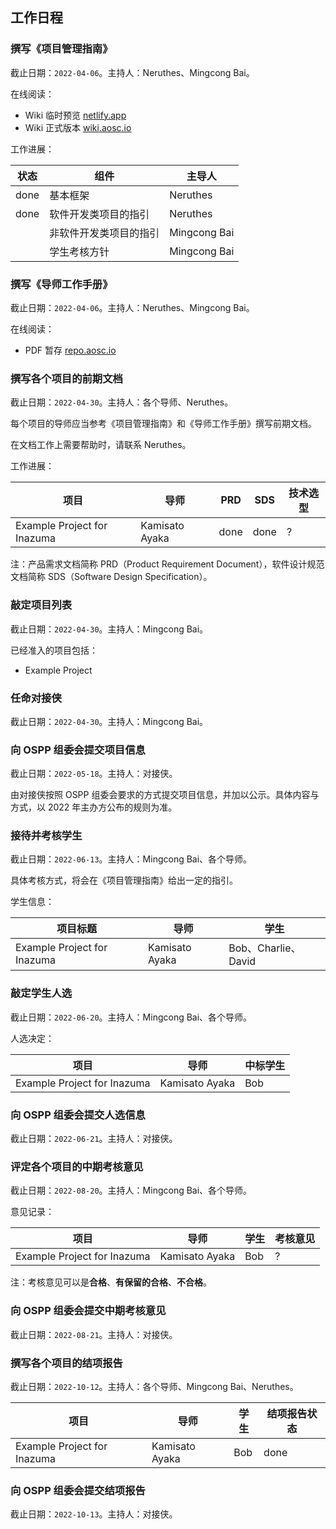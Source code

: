 ## 工作日程

### 撰写《项目管理指南》

截止日期：`2022-04-06`。主持人：Neruthes、Mingcong Bai。

在线阅读：

- Wiki 临时预览 [netlify.app](https://deploy-preview-40--wiki-aosc.netlify.app/zh/community/ospp/rfc-management-guidelines/)
- Wiki 正式版本 [wiki.aosc.io](https://wiki.aosc.io/zh/community/ospp/rfc-management-guidelines/)

工作进展：

| 状态 | 组件                   | 主导人       |
| ---- | ---------------------- | ------------ |
| done | 基本框架               | Neruthes     |
| done | 软件开发类项目的指引   | Neruthes     |
|      | 非软件开发类项目的指引 | Mingcong Bai |
|      | 学生考核方针           | Mingcong Bai |

### 撰写《导师工作手册》

截止日期：`2022-04-06`。主持人：Neruthes、Mingcong Bai。

在线阅读：

- PDF 暂存 [repo.aosc.io](https://repo.aosc.io/misc/artifacts/miscdoc/ospp/Instructor-Manual.pdf)

### 撰写各个项目的前期文档

截止日期：`2022-04-30`。主持人：各个导师、Neruthes。

每个项目的导师应当参考《项目管理指南》和《导师工作手册》撰写前期文档。

在文档工作上需要帮助时，请联系 Neruthes。

工作进展：

| 项目                        | 导师           | PRD  | SDS  | 技术选型 |
| --------------------------- | -------------- | ---- | ---- | -------- |
| Example Project for Inazuma | Kamisato Ayaka | done | done | ?        |

注：产品需求文档简称 PRD（Product Requirement Document），软件设计规范文档简称 SDS（Software Design Specification）。

### 敲定项目列表

截止日期：`2022-04-30`。主持人：Mingcong Bai。

已经准入的项目包括：

- Example Project

### 任命对接侠

截止日期：`2022-04-30`。主持人：Mingcong Bai。

### 向 OSPP 组委会提交项目信息

截止日期：`2022-05-18`。主持人：对接侠。

由对接侠按照 OSPP 组委会要求的方式提交项目信息，并加以公示。具体内容与方式，以 2022 年主办方公布的规则为准。

### 接待并考核学生

截止日期：`2022-06-13`。主持人：Mingcong Bai、各个导师。

具体考核方式，将会在《项目管理指南》给出一定的指引。

学生信息：

| 项目标题                    | 导师           | 学生                |
| --------------------------- | -------------- | ------------------- |
| Example Project for Inazuma | Kamisato Ayaka | Bob、Charlie、David |

### 敲定学生人选

截止日期：`2022-06-20`。主持人：Mingcong Bai、各个导师。

人选决定：

| 项目                        | 导师           | 中标学生 |
| --------------------------- | -------------- | -------- |
| Example Project for Inazuma | Kamisato Ayaka | Bob      |

### 向 OSPP 组委会提交人选信息

截止日期：`2022-06-21`。主持人：对接侠。

### 评定各个项目的中期考核意见

截止日期：`2022-08-20`。主持人：Mingcong Bai、各个导师。

意见记录：

| 项目                        | 导师           | 学生 | 考核意见 |
| --------------------------- | -------------- | ---- | -------- |
| Example Project for Inazuma | Kamisato Ayaka | Bob  | ?        |

注：考核意见可以是**合格**、**有保留的合格**、**不合格**。

### 向 OSPP 组委会提交中期考核意见

截止日期：`2022-08-21`。主持人：对接侠。

### 撰写各个项目的结项报告

截止日期：`2022-10-12`。主持人：各个导师、Mingcong Bai、Neruthes。

| 项目                        | 导师           | 学生 | 结项报告状态 |
| --------------------------- | -------------- | ---- | ------------ |
| Example Project for Inazuma | Kamisato Ayaka | Bob  | done         |

### 向 OSPP 组委会提交结项报告

截止日期：`2022-10-13`。主持人：对接侠。
